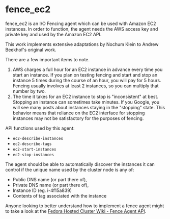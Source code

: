 # fence_ec2

fence_ec2 is an I/O Fencing agent which can be used with Amazon EC2 instances.  In order to function, the agent needs the AWS access key and private key and used by the Amazon EC2 API.

This work implements extensive adaptations by Nochum Klein to Andrew Beekhof's original work.

There are a few important items to note.

  1.  AWS charges a full hour for an EC2 instance in advance every time you start an instance.  If you plan on testing fencing and start and stop an instance 5 times during the course of an hour, you will pay for 5 hours.  Fencing usually involves at least 2 instances, so you can multiply that number by two.
  2.  The time it takes for an EC2 instance to stop is "inconsistent" at best.  Stopping an instance can sometimes take minutes.  If you Google, you will see many posts about instances staying in the "stopping" state.  This behavior means that reliance on the EC2 interface for stopping instances  may not be satisfactory for the purposes of fencing.

API functions used by this agent:
  - `ec2-describe-instances`
  - `ec2-describe-tags`
  - `ec2-start-instances`
  - `ec2-stop-instances`

The agent should be able to automatically discover the instances it can control if the unique name used by the cluster node is any of:
 - Public DNS name (or part there of),
 - Private DNS name (or part there of),
 - Instance ID (eg. i-4f15a839)
 - Contents of tag associated with the instance
 
Anyone looking to better understand how to implement a fence agent might to take a look at the [Fedora Hosted Cluster Wiki - Fence Agent API].

[Fedora Hosted Cluster Wiki - Fence Agent API]:https://fedorahosted.org/cluster/wiki/FenceAgentAPI